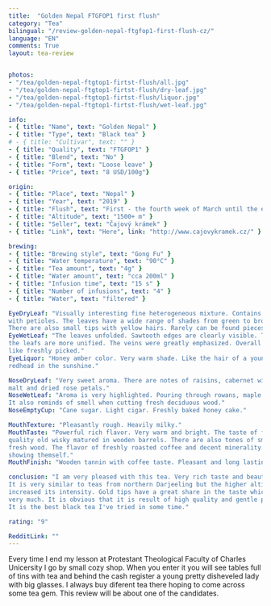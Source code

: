 ```yaml
---
title:  "Golden Nepal FTGFOP1 first flush"
category: "Tea"
bilingual: "/review-golden-nepal-ftgfop1-first-flush-cz/"
language: "EN"
comments: True
layout: tea-review


photos:
- "/tea/golden-nepal-ftgtop1-firtst-flush/all.jpg"
- "/tea/golden-nepal-ftgtop1-firtst-flush/dry-leaf.jpg"
- "/tea/golden-nepal-ftgtop1-firtst-flush/liquor.jpg"
- "/tea/golden-nepal-ftgtop1-firtst-flush/wet-leaf.jpg"

info:
- { title: "Name", text: "Golden Nepal" }
- { title: "Type", text: "Black tea" }
# - { title: "Cultivar", text: "" }
- { title: "Quality", text: "FTGFOP1" }
- { title: "Blend", text: "No" }
- { title: "Form", text: "Loose leave" }
- { title: "Price", text: "8 USD/100g"}

origin:
- { title: "Place", text: "Nepal" }
- { title: "Year", text: "2019" }
- { title: "Flush", text: "First - the fourth week of March until the end of April" }
- { title: "Altitude", text: "1500+ m" }
- { title: "Seller", text: "Čajový krámek" }
- { title: "Link", text: "Here", link: "http://www.cajovykramek.cz/" }

brewing:
- { title: "Brewing style", text: "Gong Fu" }
- { title: "Water temperature", text: "90°C" }
- { title: "Tea amount", text: "4g" }
- { title: "Water amount", text: "cca 200ml" }
- { title: "Infusion time", text: "15 s" }
- { title: "Number of infusions", text: "4" }
- { title: "Water", text: "filtered" }

EyeDryLeaf: "Visually interesting fine heterogeneous mixture. Contains small leafs 
with petioles. The leaves have a wide range of shades from green to brown to gray. 
There are also small tips with yellow hairs. Rarely can be found pieces of fine twigs."
EyeWetLeaf: "The leaves unfolded. Sawtooth edges are clearly visible. The colors of 
the leafs are more unified. The veins were greatly emphasized. Overall the leaves look 
like freshly picked."
EyeLiquor: "Honey amber color. Very warm shade. Like the hair of a young beautiful 
redhead in the sunshine."

NoseDryLeaf: "Very sweet aroma. There are notes of raisins, cabernet wines, barley 
malt and dried rose petals."
NoseWetLeaf: "Aroma is very highlighted. Pouring through rowans, maple syrup, red wine. 
It also reminds of smell when cutting fresh deciduous wood."
NoseEmptyCup: "Cane sugar. Light cigar. Freshly baked honey cake."

MouthTexture: "Pleasantly rough. Heavily milky."
MouthTaste: "Powerful rich flavor. Very warm and bright. The taste of fine tobacco and 
quality old wisky matured in wooden barrels. There are also tones of smoke from burning 
fresh wood. The flavor of freshly roasted coffee and decent minerality are also 
showing themself."
MouthFinish: "Wooden tannin with coffee taste. Pleasant and long lasting."

conclusion: "I am very pleased with this tea. Very rich taste and beautiful aroma. 
It is very similar to teas from northern Darjeeling but the higher altitude has 
increased its intensity. Gold tips have a great share in the taste which refreshes tea 
very much. It is obvious that it is result of high quality and gentle processing. 
It is the best black tea I've tried in some time."

rating: "9"

RedditLink: ""
---
```


Every time I end my lesson at Protestant Theological Faculty of Charles Unicersity 
I go by small cozy shop. When you enter it you will see tables full of tins with tea 
and behind the cash register a young pretty disheveled lady with big glasses. I always 
buy diferent tea there hoping to come across some tea gem. This review will be about 
one of the candidates.


